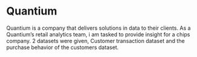 # Quantium
Quantium is a company that delivers solutions in data to their clients. As a Quantium’s retail analytics team, i am tasked to provide insight for a chips company. 2 datasets were given, Customer transaction dataset and the purchase behavior of the customers dataset.
